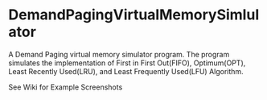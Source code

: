 # DemandPagingVirtualMemorySimlulator

A Demand Paging virtual memory simulator program. The program simulates 
the implementation of First in First Out(FIFO), Optimum(OPT), Least
Recently Used(LRU), and Least Frequently Used(LFU) Algorithm.

See Wiki for Example Screenshots

